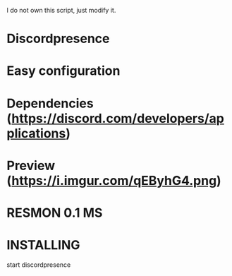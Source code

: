 I do not own this script, just modify it.

# Discordpresence
# Easy configuration

# Dependencies (https://discord.com/developers/applications)

# Preview (https://i.imgur.com/qEByhG4.png)

# RESMON 0.1 MS

# INSTALLING

start discordpresence
